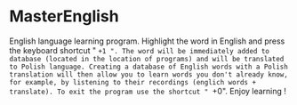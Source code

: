 # MasterEnglish

English language learning program. Highlight the word in English and press the keyboard shortcut " `+1 ". The word will be immediately added to database (located in the location of programs) and will be translated to Polish language. Creating a database of English words with a Polish translation will then allow you to learn words you don't already know, for example, by listening to their recordings (englich words + translate). To exit the program use the shortcut " `+0". Enjoy learning !
